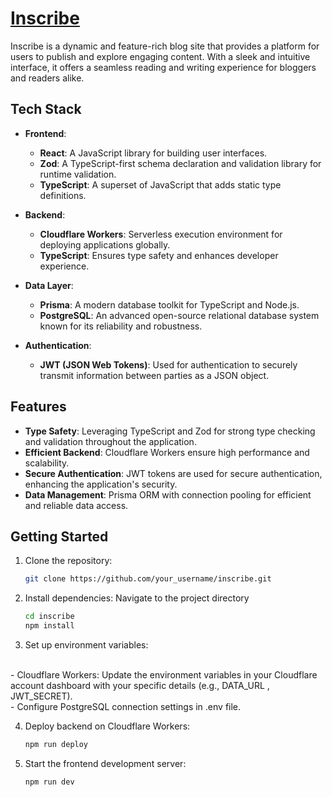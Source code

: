 # [Inscribe](https://inscribe-where-words-find-wings.vercel.app)

Inscribe is a dynamic and feature-rich blog site that provides a platform for users to publish and explore engaging content. With a sleek and intuitive interface, it offers a seamless reading and writing experience for bloggers and readers alike.

## Tech Stack

- **Frontend**:
  - **React**: A JavaScript library for building user interfaces.
  - **Zod**: A TypeScript-first schema declaration and validation library for runtime validation.
  - **TypeScript**: A superset of JavaScript that adds static type definitions.
  
- **Backend**:
  - **Cloudflare Workers**: Serverless execution environment for deploying applications globally.
  - **TypeScript**: Ensures type safety and enhances developer experience.
  
- **Data Layer**:
  - **Prisma**: A modern database toolkit for TypeScript and Node.js.
  - **PostgreSQL**: An advanced open-source relational database system known for its reliability and robustness.

- **Authentication**:
  - **JWT (JSON Web Tokens)**: Used for authentication to securely transmit information between parties as a JSON object.

## Features

- **Type Safety**: Leveraging TypeScript and Zod for strong type checking and validation throughout the application.
- **Efficient Backend**: Cloudflare Workers ensure high performance and scalability.
- **Secure Authentication**: JWT tokens are used for secure authentication, enhancing the application's security.
- **Data Management**: Prisma ORM with connection pooling for efficient and reliable data access.

## Getting Started

1. Clone the repository:

   ```bash
   git clone https://github.com/your_username/inscribe.git

2. Install dependencies:
Navigate to the project directory
    ```bash
    cd inscribe
    npm install
3. Set up environment variables:
<br/>
- Cloudflare Workers: Update the environment variables in your Cloudflare account dashboard with your specific details (e.g., DATA_URL , JWT_SECRET). <br/>
- Configure PostgreSQL connection settings in .env file.

4. Deploy backend on Cloudflare Workers:
    ```bash
    npm run deploy
5. Start the frontend development server:
    ```bash
    npm run dev
<br/>

